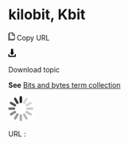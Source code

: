 # kilobit, Kbit

![Copy URL](media/kilobit/Copy.png)
Copy URL

![Download](media/kilobit/Download.png)

Download topic

**See** [Bits and bytes term collection](https://worldready.cloudapp.net/Styleguide/Read?id=2700&topicid=26920)

![In progress](media/kilobit/activity-large.gif)

URL :

